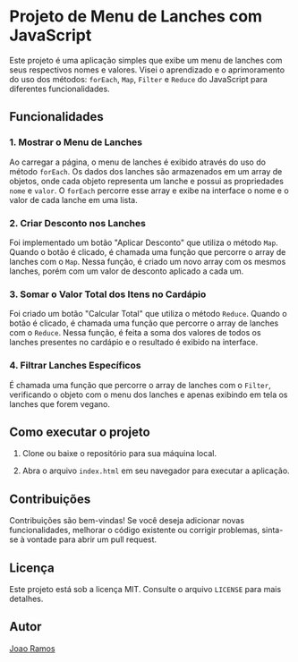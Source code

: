 # Projeto de Menu de Lanches com JavaScript

Este projeto é uma aplicação simples que exibe um menu de lanches com seus respectivos nomes e valores. Visei o aprendizado e o aprimoramento do uso dos métodos: `forEach`, `Map`, `Filter` e `Reduce` do JavaScript para diferentes funcionalidades.

## Funcionalidades

### 1. Mostrar o Menu de Lanches

Ao carregar a página, o menu de lanches é exibido através do uso do método `forEach`. Os dados dos lanches são armazenados em um array de objetos, onde cada objeto representa um lanche e possui as propriedades `nome` e `valor`. O `forEach` percorre esse array e exibe na interface o nome e o valor de cada lanche em uma lista.

### 2. Criar Desconto nos Lanches

Foi implementado um botão "Aplicar Desconto" que utiliza o método `Map`. Quando o botão é clicado, é chamada uma função que percorre o array de lanches com o `Map`. Nessa função, é criado um novo array com os mesmos lanches, porém com um valor de desconto aplicado a cada um.

### 3. Somar o Valor Total dos Itens no Cardápio

Foi criado um botão "Calcular Total" que utiliza o método `Reduce`. Quando o botão é clicado, é chamada uma função que percorre o array de lanches com o `Reduce`. Nessa função, é feita a soma dos valores de todos os lanches presentes no cardápio e o resultado é exibido na interface.

### 4. Filtrar Lanches Específicos

É chamada uma função que percorre o array de lanches com o `Filter`, verificando o objeto com o menu dos lanches e apenas exibindo em tela os lanches que forem vegano.

## Como executar o projeto

1. Clone ou baixe o repositório para sua máquina local.

2. Abra o arquivo `index.html` em seu navegador para executar a aplicação.

## Contribuições

Contribuições são bem-vindas! Se você deseja adicionar novas funcionalidades, melhorar o código existente ou corrigir problemas, sinta-se à vontade para abrir um pull request.

## Licença

Este projeto está sob a licença MIT. Consulte o arquivo `LICENSE` para mais detalhes.

## Autor

[Joao Ramos](https://github.com/JoaoHero)
